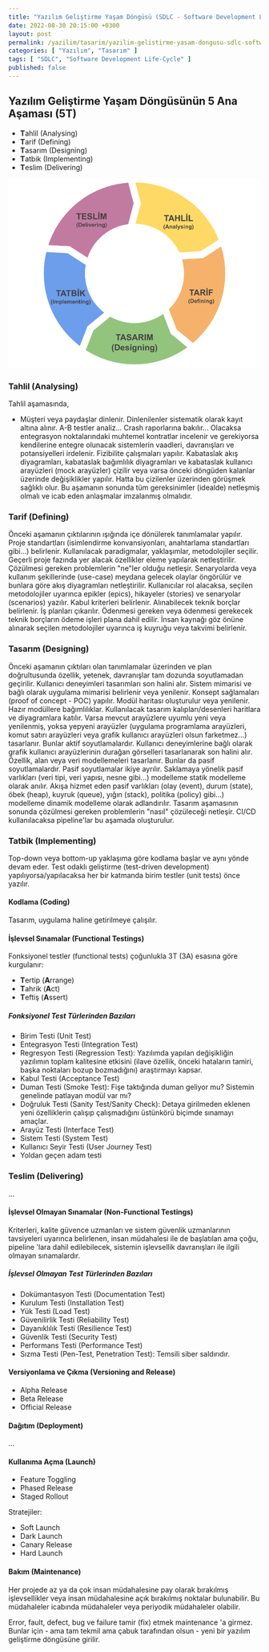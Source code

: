 ```yaml
---
title: "Yazılım Geliştirme Yaşam Döngüsü (SDLC - Software Development Life-Cycle)"
date: 2022-08-30 20:15:00 +0300
layout: post
permalink: /yazilim/tasarim/yazilim-gelistirme-yasam-dongusu-sdlc-software-development-life-cycle
categories: [ "Yazılım", "Tasarım" ]
tags: [ "SDLC", "Software Development Life-Cycle" ]
published: false
---
```


## Yazılım Geliştirme Yaşam Döngüsünün 5 Ana Aşaması (5T)

* **T**ahlil (Analysing)
* **T**arif (Defining)
* **T**asarım (Designing)
* **T**atbik (Implementing)
* **T**eslim (Delivering)

![SDLC 5T](/assets/img/2022/08/sdlc-5t.png "SDLC 5T")

### Tahlil (Analysing)

Tahlil aşamasında,

- Müşteri veya paydaşlar dinlenir. Dinlenilenler sistematik olarak kayıt altına alınır. A-B testler analiz... Crash raporlarına bakılır... Olacaksa entegrasyon noktalarındaki muhtemel kontratlar incelenir ve gerekiyorsa kendilerine entegre olunacak sistemlerin vaadleri, davranışları ve potansiyelleri irdelenir. Fizibilite çalışmaları yapılır. Kabataslak akış diyagramları, kabataslak bağımlılık diyagramları ve kabataslak kullanıcı arayüzleri (mock arayüzler) çizilir veya varsa önceki döngüden kalanlar üzerinde değişiklikler yapılır. Hatta bu çizilenler üzerinden görüşmek sağlıklı olur. Bu aşamanın sonunda tüm gereksinimler (idealde) netleşmiş olmalı ve icab eden anlaşmalar imzalanmış olmalıdır.

### Tarif (Defining)

Önceki aşamanın çıktılarının ışığında içe dönülerek tanımlamalar yapılır. Proje standartları (isimlendirme konvansiyonları, anahtarlama standartları gibi...) belirlenir. Kullanılacak paradigmalar, yaklaşımlar, metodolojiler seçilir. Geçerli proje fazında yer alacak özellikler eleme yapılarak netleştirilir. Çözülmesi gereken problemlerin "ne"ler olduğu netleşir. Senaryolarda veya kullanım şekillerinde (use-case) meydana gelecek olaylar öngörülür ve bunlara göre akış diyagramları netleştirilir. Kullanıcılar rol alacaksa, seçilen metodolojiler uyarınca epikler (epics), hikayeler (stories) ve senaryolar (scenarios) yazılır. Kabul kriterleri belirlenir. Alınabilecek teknik borçlar belirlenir. İş planları çıkarılır. Ödenmesi gereken veya ödenmesi gerekecek teknik borçların ödeme işleri plana dahil edilir. İnsan kaynağı göz önüne alınarak seçilen metodolojiler uyarınca iş kuyruğu veya takvimi belirlenir.

### Tasarım (Designing)

Önceki aşamanın çıktıları olan tanımlamalar üzerinden ve plan doğrultusunda özellik, yetenek, davranışlar tam dozunda soyutlamadan geçirilir. Kullanıcı deneyimleri tasarımları son halini alır. Sistem mimarisi ve bağlı olarak uygulama mimarisi belirlenir veya yenilenir. Konsept sağlamaları (proof of concept - POC) yapılır. Modül haritası oluşturulur veya yenilenir. Hazır modüllere bağımlılıklar. Kullanılacak tasarım kalıpları/desenleri haritlara ve diyagramlara katılır. Varsa mevcut arayüzlere uyumlu yeni veya yenilenmiş, yoksa yepyeni arayüzler (uygulama programlama arayüzleri, komut satırı arayüzleri veya grafik kullanıcı arayüzleri olsun farketmez...) tasarlanır. Bunlar aktif soyutlamalardır. Kullanıcı deneyimlerine bağlı olarak grafik kullanıcı arayüzlerinin durağan görselleri tasarlanarak son halini alır. Özellik, alan veya veri modellemeleri tasarlanır. Bunlar da pasif soyutlamalardır. Pasif soyutlamalar ikiye ayrılır. Saklamaya yönelik pasif varlıkları (veri tipi, veri yapısı, nesne gibi...) modelleme statik modelleme olarak anılır. Akışa hizmet eden pasif varlıkları (olay (event), durum (state), öbek (heap), kuyruk (queue), yığın (stack), politika (policy) gibi...) modelleme dinamik modelleme olarak adlandırılır. Tasarım aşamasının sonunda çözülmesi gereken problemlerin "nasıl" çözüleceği netleşir. CI/CD kullanılacaksa pipeline'lar bu aşamada oluşturulur.

### Tatbik (Implementing)

Top-down veya bottom-up yaklaşıma göre kodlama başlar ve aynı yönde devam eder. Test odaklı geliştirme (test-driven development) yapılıyorsa/yapılacaksa her bir katmanda birim testler (unit tests) önce yazılır.

#### Kodlama (Coding)

Tasarım, uygulama haline getirilmeye çalışılır.

#### İşlevsel Sınamalar (Functional Testings)

Fonksiyonel testler (functional tests) çoğunlukla 3T (3A) esasına göre kurgulanır:

- **T**ertip (**A**rrange)
- **T**ahrik (**A**ct)
- **T**eftiş (**A**ssert)

##### Fonksiyonel Test Türlerinden Bazıları

- Birim Testi (Unit Test)
- Entegrasyon Testi (Integration Test)
- Regresyon Testi (Regression Test): Yazılımda yapılan değişikliğin yazılımın toplam kalitesine etkisini (ilave özellik, önceki hataların tamiri, başka noktaları bozup bozmadığını) araştırmayı kapsar.
- Kabul Testi (Acceptance Test)
- Duman Testi (Smoke Test): Fişe taktığında duman geliyor mu? Sistemin genelinde patlayan modül var mı?
- Doğruluk Testi (Sanity Test/Sanity Check): Detaya girilmeden eklenen yeni özelliklerin çalışıp çalışmadığını üstünkörü biçimde sınamayı amaçlar.
- Arayüz Testi (Interface Test)
- Sistem Testi (System Test)
- Kullanıcı Seyir Testi (User Journey Test)
- Yoldan geçen adam testi

### Teslim (Delivering)

...

#### İşlevsel Olmayan Sınamalar (Non-Functional Testings)

Kriterleri, kalite güvence uzmanları ve sistem güvenlik uzmanlarının tavsiyeleri uyarınca belirlenen, insan müdahalesi ile de başlatılan ama çoğu, pipeline 'lara dahil edilebilecek, sistemin işlevsellik davranışları ile ilgili olmayan sınamalardır.

##### İşlevsel Olmayan Test Türlerinden Bazıları

- Dokümantasyon Testi (Documentation Test)
- Kurulum Testi (Installation Test)
- Yük Testi (Load Test)
- Güvenilirlik Testi (Reliability Test)
- Dayanıklılık Testi (Resilience Test)
- Güvenlik Testi (Security Test)
- Performans Testi (Performance Test)
- Sızma Testi (Pen-Test, Penetration Test): Temsili siber saldırıdır.

#### Versiyonlama ve Çıkma (Versioning and Release)

- Alpha Release
- Beta Release
- Official Release

#### Dağıtım (Deployment)

...

#### Kullanıma Açma (Launch)

- Feature Toggling
- Phased Release
- Staged Rollout

Stratejiler:

- Soft Launch
- Dark Launch
- Canary Release
- Hard Launch

#### Bakım (Maintenance)

Her projede az ya da çok insan müdahalesine pay olarak bırakılmış işlevsellikler veya insan müdahalesine açık bırakılmış noktalar bulunabilir. Bu müdahaleler icabında müdahaleler veya periyodik müdahaleler olabilir.

Error, fault, defect, bug ve failure tamir (fix) etmek maintenance 'a girmez. Bunlar için - ama tam tekmil ama çabuk tarafından olsun - yeni bir yazılım geliştirme döngüsüne girilir.
